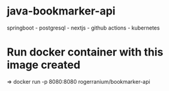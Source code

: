 # java-bookmarker-api
springboot - postgresql - nextjs - github actions - kubernetes

# Run docker container with this image created
  => docker run -p 8080:8080 rogerranium/bookmarker-api
